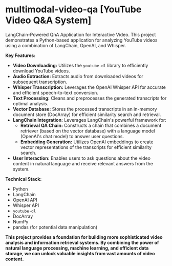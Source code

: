 # multimodal-video-qa [YouTube Video Q&A System]

LangChain-Powered QnA Application for Interactive Video. This project demonstrates a Python-based application for analyzing YouTube videos using a combination of LangChain, OpenAI, and Whisper. 

**Key Features:**

* **Video Downloading:** Utilizes the `youtube-dl` library to efficiently download YouTube videos.
* **Audio Extraction:** Extracts audio from downloaded videos for subsequent transcription.
* **Whisper Transcription:** Leverages the OpenAI Whisper API for accurate and efficient speech-to-text conversion.
* **Text Processing:** Cleans and preprocesses the generated transcripts for optimal analysis.
* **Vector Database:** Stores the processed transcripts in an in-memory document store (DocArray) for efficient similarity search and retrieval.
* **LangChain Integration:** Leverages LangChain's powerful framework for:
    * **Retrieval QA Chain:** Constructs a chain that combines a document retriever (based on the vector database) with a language model (OpenAI's chat model) to answer user questions.
    * **Embedding Generation:** Utilizes OpenAI embeddings to create vector representations of the transcripts for efficient similarity search.
* **User Interaction:** Enables users to ask questions about the video content in natural language and receive relevant answers from the system.

**Technical Stack:**

* Python
* LangChain
* OpenAI API
* Whisper API
* `youtube-dl`
* DocArray
* NumPy
* pandas (for potential data manipulation)

**This project provides a foundation for building more sophisticated video analysis and information retrieval systems. By combining the power of natural language processing, machine learning, and efficient data storage, we can unlock valuable insights from vast amounts of video content.**
